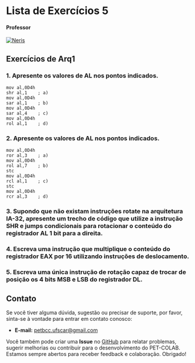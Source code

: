 # Lista de Exercícios 5

#### Professor
[![Neris](https://img.shields.io/badge/Luciano_Neris-%2300599C.svg?style=for-the-badge&logo=GoogleScholar&logoColor=white)](https://site.dc.ufscar.br/docente/5cee7e5d48365a001679f750)

## Exercícios de Arq1

### 1. Apresente os valores de AL nos pontos indicados.
    mov al,0D4h
    shr al,1    ; a)
    mov al,0D4h
    sar al,1    ; b)
    mov al,0D4h
    sar al,4    ; c)
    mov al,0D4h
    rol al,1    ; d)

### 2. Apresente os valores de AL nos pontos indicados.
    mov al,0D4h
    ror al,3    ; a)
    mov al,0D4h
    rol al,7    ; b)
    stc
    mov al,0D4h
    rcl al,1    ; c)
    stc
    mov al,0D4h
    rcr al,3    ; d)

### 3. Supondo que não existam instruções rotate na arquitetura IA-32, apresente um trecho de código que utilize a instrução SHR e jumps condicionais para rotacionar o conteúdo do registrador AL 1 bit para a direita.

### 4. Escreva uma instrução que multiplique o conteúdo do registrador EAX por 16 utilizando instruções de deslocamento.

### 5. Escreva uma única instrução de rotação capaz de trocar de posição os 4 bits MSB e LSB do registrador DL.

## Contato

Se você tiver alguma dúvida, sugestão ou precisar de suporte, por favor, sinta-se à vontade para entrar em contato conosco:

- **E-mail:** petbcc.ufscar@gmail.com

Você também pode criar uma **Issue** no [GitHub](https://github.com/petbccufscar/pet-colab/issues) para relatar problemas, sugerir melhorias ou contribuir para o desenvolvimento do PET-COLAB. Estamos sempre abertos para receber feedback e colaboração. Obrigado!
